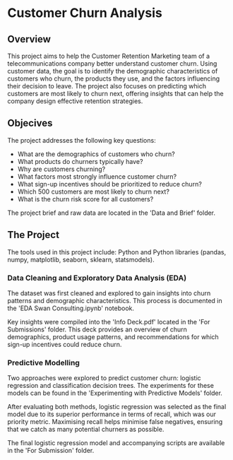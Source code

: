 # Customer Churn Analysis
## Overview

This project aims to help the Customer Retention Marketing team of a telecommunications company better understand customer churn. Using customer data, the goal is to identify the demographic characteristics of customers who churn, the products they use, and the factors influencing their decision to leave. The project also focuses on predicting which customers are most likely to churn next, offering insights that can help the company design effective retention strategies.

## Objecives

The project addresses the following key questions:

* What are the demographics of customers who churn?
* What products do churners typically have?
* Why are customers churning?
* What factors most strongly influence customer churn?
* What sign-up incentives should be prioritized to reduce churn?
* Which 500 customers are most likely to churn next?
* What is the churn risk score for all customers?

The project brief and raw data are located in the 'Data and Brief' folder.

## The Project

The tools used in this project include: Python and Python libraries (pandas, numpy, matplotlib, seaborn, sklearn, statsmodels).

### Data Cleaning and Exploratory Data Analysis (EDA)

The dataset was first cleaned and explored to gain insights into churn patterns and demographic characteristics. This process is documented in the 'EDA Swan Consulting.ipynb' notebook.

Key insights were compiled into the 'Info Deck.pdf' located in the 'For Submissions' folder. This deck provides an overview of churn demographics, product usage patterns, and recommendations for which sign-up incentives could reduce churn.

### Predictive Modelling

Two approaches were explored to predict customer churn: logistic regression and classification decision trees. The experiments for these models can be found in the 'Experimenting with Predictive Models' folder.

After evaluating both methods, logistic regression was selected as the final model due to its superior performance in terms of recall, which was our priority metric. Maximising recall helps minimise false negatives, ensuring that we catch as many potential churners as possible.

The final logistic regression model and accompanying scripts are available in the 'For Submission' folder.




